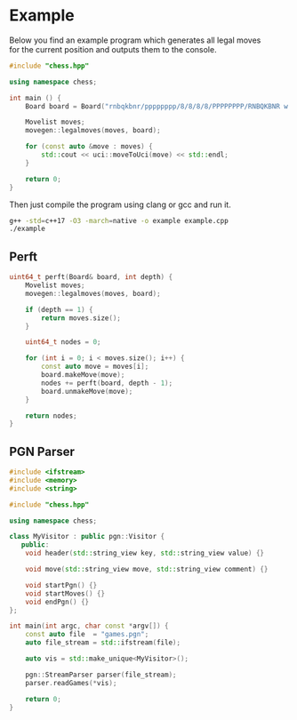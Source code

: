 # Example

Below you find an example program which generates all legal moves  
for the current position and outputs them to the console.

```cpp
#include "chess.hpp"

using namespace chess;

int main () {
    Board board = Board("rnbqkbnr/pppppppp/8/8/8/8/PPPPPPPP/RNBQKBNR w KQkq - 0 1");

    Movelist moves;
    movegen::legalmoves(moves, board);

    for (const auto &move : moves) {
        std::cout << uci::moveToUci(move) << std::endl;
    }

    return 0;
}

```

Then just compile the program using clang or gcc and run it.

```bash
g++ -std=c++17 -O3 -march=native -o example example.cpp
./example
```

## Perft

```cpp
uint64_t perft(Board& board, int depth) {
    Movelist moves;
    movegen::legalmoves(moves, board);

    if (depth == 1) {
        return moves.size();
    }

    uint64_t nodes = 0;

    for (int i = 0; i < moves.size(); i++) {
        const auto move = moves[i];
        board.makeMove(move);
        nodes += perft(board, depth - 1);
        board.unmakeMove(move);
    }

    return nodes;
}
```

## PGN Parser

```cpp
#include <ifstream>
#include <memory>
#include <string>

#include "chess.hpp"

using namespace chess;

class MyVisitor : public pgn::Visitor {
   public:
    void header(std::string_view key, std::string_view value) {}

    void move(std::string_view move, std::string_view comment) {}

    void startPgn() {}
    void startMoves() {}
    void endPgn() {}
};

int main(int argc, char const *argv[]) {
    const auto file  = "games.pgn";
    auto file_stream = std::ifstream(file);

    auto vis = std::make_unique<MyVisitor>();

    pgn::StreamParser parser(file_stream);
    parser.readGames(*vis);

    return 0;
}
```
